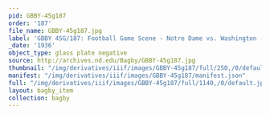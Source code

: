 ```yaml
---
pid: GBBY-45g187
order: '187'
file_name: GBBY-45g187.jpg
label: 'GBBY 45G/187: Football Game Scene - Notre Dame vs. Washington - 1936'
_date: '1936'
object_type: glass plate negative
source: http://archives.nd.edu/Bagby/GBBY-45g187.jpg
thumbnail: "/img/derivatives/iiif/images/GBBY-45g187/full/250,/0/default.jpg"
manifest: "/img/derivatives/iiif/images/GBBY-45g187/manifest.json"
full: "/img/derivatives/iiif/images/GBBY-45g187/full/1140,/0/default.jpg"
layout: bagby_item
collection: bagby
---
```


